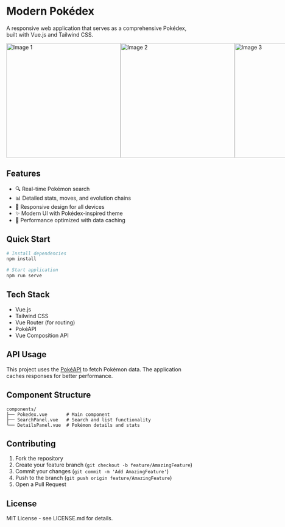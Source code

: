 # Modern Pokédex

A responsive web application that serves as a comprehensive Pokédex, built with Vue.js and Tailwind CSS.

<div style="display: flex; justify-content: space-around;">
    <img src="https://github.com/user-attachments/assets/89c7444c-48da-4a55-a217-7a2a97a7d7a6" alt="Image 1" style="width: 300px; height: auto; object-fit: cover;" />
    <img src="https://github.com/user-attachments/assets/f8d7492d-b43c-44bf-bc23-d1597ebfd685" alt="Image 2" style="width: 300px; height: auto; object-fit: cover;" />
    <img src="https://github.com/user-attachments/assets/d30cdc07-e8f8-4d2e-bd9f-2564f3247e5c" alt="Image 3" style="width: 300px; height: auto; object-fit: cover;" />
</div>



## Features

- 🔍 Real-time Pokémon search
- 📊 Detailed stats, moves, and evolution chains
- 📱 Responsive design for all devices
- ✨ Modern UI with Pokédex-inspired theme
- 🚀 Performance optimized with data caching

## Quick Start

```bash
# Install dependencies
npm install

# Start application
npm run serve
```

## Tech Stack

- Vue.js
- Tailwind CSS
- Vue Router (for routing)
- PokéAPI
- Vue Composition API

## API Usage

This project uses the [PokéAPI](https://pokeapi.co/) to fetch Pokémon data. The application caches responses for better performance.

## Component Structure

```
components/
├── Pokedex.vue       # Main component
├── SearchPanel.vue   # Search and list functionality
└── DetailsPanel.vue  # Pokémon details and stats
```

## Contributing

1. Fork the repository
2. Create your feature branch (`git checkout -b feature/AmazingFeature`)
3. Commit your changes (`git commit -m 'Add AmazingFeature'`)
4. Push to the branch (`git push origin feature/AmazingFeature`)
5. Open a Pull Request

## License

MIT License - see LICENSE.md for details.
